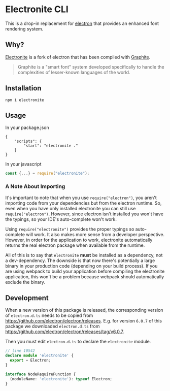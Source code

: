 # Electronite CLI

This is a drop-in replacement for [electron](https://www.npmjs.com/package/electron)
that provides an enhanced font rendering system.

## Why?
[Electronite](https://github.com/unfoldingWord-dev/electronite) is a fork of electron that has been compiled with [Graphite](https://graphite.sil.org/).

> Graphite is a "smart font" system developed specifically to handle the complexities of lesser-known languages of the world.

## Installation

```
npm i electronite
```

## Usage

In your package.json
```josn
{
    "scripts": {
        "start": "electronite ."
    }
}
```

In your javascript
```js
const {...} = require("electronite");
```

### A Note About Importing
It's important to note that when you use `require("electron")`,
you aren't importing code from your dependencies but from the electron runtime.
So, even when you have only installed electronite you can still use `require("electron")`.
However, since electron isn't installed you won't have the typings, so your IDE's auto-complete won't work.

Using `require("electronite")` provides the proper typings so auto-complete will work.
It also makes more sense from a developer perspective.
However, in order for the application to work,
electronite automatically returns the real electron package when available from the runtime.

All of this is to say that `electronite` **must** be installed as a dependency, not a dev-dependency.
The downside is that now there's potentially a large binary in your production code (depending on your build process).
If you are using webpack to build your application before compiling the electronite application,
this won't be a problem because webpack should automatically exclude the binary.

## Development

When a new version of this package is released, the corresponding version of `electron.d.ts`
needs to be copied from https://github.com/electron/electron/releases.
E.g. for version `6.0.7` of this package we downloaded `electron.d.ts` from https://github.com/electron/electron/releases/tag/v6.0.7.

Then you must edit `electron.d.ts` to declare the `electronite` module.

```typescript
// line 10542
declare module 'electronite' {
  export = Electron;
}

interface NodeRequireFunction {
  (moduleName: 'electronite'): typeof Electron;
}
```
